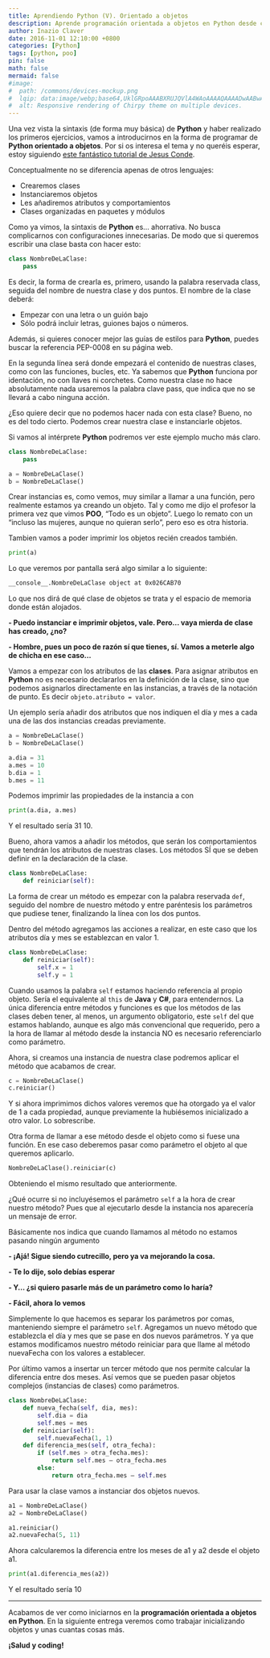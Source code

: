 ```yaml
---
title: Aprendiendo Python (V). Orientado a objetos
description: Aprende programación orientada a objetos en Python desde cero. Tutorial completo sobre clases, objetos, métodos, atributos y self con ejemplos prácticos paso a paso para principiantes.
author: Inazio Claver
date: 2016-11-01 12:10:00 +0800
categories: [Python]
tags: [python, poo]
pin: false
math: false
mermaid: false
#image:
#  path: /commons/devices-mockup.png
#  lqip: data:image/webp;base64,UklGRpoAAABXRUJQVlA4WAoAAAAQAAAADwAABwAAQUxQSDIAAAARL0AmbZurmr57yyIiqE8oiG0bejIYEQTgqiDA9vqnsUSI6H+oAERp2HZ65qP/VIAWAFZQOCBCAAAA8AEAnQEqEAAIAAVAfCWkAALp8sF8rgRgAP7o9FDvMCkMde9PK7euH5M1m6VWoDXf2FkP3BqV0ZYbO6NA/VFIAAAA
#  alt: Responsive rendering of Chirpy theme on multiple devices.
---
```


Una vez vista la sintaxis (de forma muy básica) de **Python** y haber realizado los primeros ejercicios, vamos a introducirnos en la forma de programar de **Python orientado a objetos**.
Por si os interesa el tema y no queréis esperar, estoy siguiendo [este fantástico tutorial de Jesus Conde](https://www.youtube.com/playlist?list=PLEtcGQaT56cj70Vl_C1qfUinyMELunL-N).

Conceptualmente no se diferencia apenas de otros lenguajes:

- Crearemos clases
- Instanciaremos objetos
- Les añadiremos atributos y comportamientos
- Clases organizadas en paquetes y módulos

Como ya vimos, la sintaxis de **Python** es… ahorrativa. No busca complicarnos con configuraciones innecesarias.
De modo que si queremos escribir una clase basta con hacer esto:

```python
class NombreDeLaClase:
    pass
```

Es decir, la forma de crearla es, primero, usando la palabra reservada class, seguida del nombre de nuestra clase y dos puntos. El nombre de la clase deberá:

- Empezar con una letra o un guión bajo
- Sólo podrá incluir letras, guiones bajos o números.

Además, si quieres conocer mejor las guías de estilos para **Python**, puedes buscar la referencia PEP-0008 en su página web.

En la segunda línea será donde empezará el contenido de nuestras clases, como con las funciones, bucles, etc. Ya sabemos que **Python** funciona por identación, no con llaves ni corchetes. Como nuestra clase no hace absolutamente nada usaremos la palabra clave pass, que indica que no se llevará a cabo ninguna acción.

¿Eso quiere decir que no podemos hacer nada con esta clase? Bueno, no es del todo cierto. Podemos crear nuestra clase e instanciarle objetos.

Si vamos al intérprete **Python** podremos ver este ejemplo mucho más claro.

```python
class NombreDeLaClase:
    pass

a = NombreDeLaClase()
b = NombreDeLaClase()
```

Crear instancias es, como vemos, muy similar a llamar a una función, pero realmente estamos ya creando un objeto. Tal y como me dijo el profesor la primera vez que vimos **POO**, “Todo es un objeto”. Luego lo remato con un “incluso las mujeres, aunque no quieran serlo”, pero eso es otra historia.

Tambien vamos a poder imprimir los objetos recién creados también.

```python
print(a)
```

Lo que veremos por pantalla será algo similar a lo siguiente:

```bash
__console__.NombreDeLaClase object at 0x026CAB70
```

Lo que nos dirá de qué clase de objetos se trata y el espacio de memoria donde están alojados.

**- Puedo instanciar e imprimir objetos, vale. Pero… vaya mierda de clase has creado, ¿no?**

**- Hombre, pues un poco de razón sí que tienes, sí. Vamos a meterle algo de chicha en ese caso…**

Vamos a empezar con los atributos de las **clases**. Para asignar atributos en **Python** no es necesario declararlos en la definición de la clase, sino que podemos asignarlos directamente en las instancias, a través de la notación de punto. Es decir ```objeto.atributo = valor```.

Un ejemplo sería añadir dos atributos que nos indiquen el día y mes a cada una de las dos instancias creadas previamente.

```python
a = NombreDeLaClase()
b = NombreDeLaClase()

a.dia = 31
a.mes = 10
b.dia = 1
b.mes = 11
```

Podemos imprimir las propiedades de la instancia a con

```python
print(a.dia, a.mes)
```

Y el resultado sería 31 10.

Bueno, ahora vamos a añadir los métodos, que serán los comportamientos que tendrán los atributos de nuestras clases. Los métodos SÍ que se deben definir en la declaración de la clase.

```python
class NombreDeLaClase:
    def reiniciar(self):
```

La forma de crear un método es empezar con la palabra reservada ```def```, seguido del nombre de nuestro método y entre paréntesis los parámetros que pudiese tener, finalizando la línea con los dos puntos.

Dentro del método agregamos las acciones a realizar, en este caso que los atributos día y mes se establezcan en valor 1.

```python
class NombreDeLaClase:
    def reiniciar(self):
        self.x = 1
        self.y = 1
```

Cuando usamos la palabra ```self``` estamos haciendo referencia al propio objeto. Sería el equivalente al ```this``` de **Java** y **C#**, para entendernos. La única diferencia entre métodos y funciones es que los métodos de las clases deben tener, al menos, un argumento obligatorio, este ```self``` del que estamos hablando, aunque es algo más convencional que requerido, pero a la hora de llamar al método desde la instancia NO es necesario referenciarlo como parámetro.

Ahora, si creamos una instancia de nuestra clase podremos aplicar el método que acabamos de crear.

```python
c = NombreDeLaClase()
c.reiniciar()
```

Y si ahora imprimimos dichos valores veremos que ha otorgado ya el valor de 1 a cada propiedad, aunque previamente la hubiésemos inicializado a otro valor. Lo sobrescribe.

Otra forma de llamar a ese método desde el objeto como si fuese una función. En ese caso deberemos pasar como parámetro el objeto al que queremos aplicarlo.

```python
NombreDeLaClase().reiniciar(c)
```

Obteniendo el mismo resultado que anteriormente.

¿Qué ocurre si no incluyésemos el parámetro ```self``` a la hora de crear nuestro método? Pues que al ejecutarlo desde la instancia nos aparecería un mensaje de error.

Básicamente nos indica que cuando llamamos al método no estamos pasando ningún argumento

**- ¡Ajá! Sigue siendo cutrecillo, pero ya va mejorando la cosa.**

**- Te lo dije, solo debías esperar**

**- Y… ¿si quiero pasarle más de un parámetro como lo haría?**

**- Fácil, ahora lo vemos**

Simplemente lo que hacemos es separar los parámetros por comas, manteniendo siempre el parámetro ```self```. Agregamos un nuevo método que establezcla el día y mes que se pase en dos nuevos parámetros. Y ya que estamos modificamos nuestro método reiniciar para que llame al método nuevaFecha con los valores a establecer.

Por último vamos a insertar un tercer método que nos permite calcular la diferencia entre dos meses. Así vemos que se pueden pasar objetos complejos (instancias de clases) como parámetros.

```python
class NombreDeLaClase:
    def nueva_fecha(self, dia, mes):
        self.dia = dia
        self.mes = mes
    def reiniciar(self):
        self.nuevaFecha(1, 1)
    def diferencia_mes(self, otra_fecha):
        if (self.mes > otra_fecha.mes):
            return self.mes – otra_fecha.mes
        else:
            return otra_fecha.mes – self.mes
```

Para usar la clase vamos a instanciar dos objetos nuevos.

```python
a1 = NombreDeLaClase()
a2 = NombreDeLaClase()

a1.reiniciar()
a2.nuevaFecha(5, 11)
```

Ahora calcularemos la diferencia entre los meses de a1 y a2 desde el objeto a1.

```python
print(a1.diferencia_mes(a2))
```

Y el resultado sería 10

<hr>

Acabamos de ver como iniciarnos en la **programación orientada a objetos en Python**. En la siguiente entrega veremos como trabajar inicializando objetos y unas cuantas cosas más.

**¡Salud y coding!**